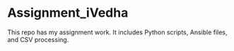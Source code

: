 # Assignment_iVedha
This repo has my assignment work.   It includes Python scripts, Ansible files, and CSV processing.
